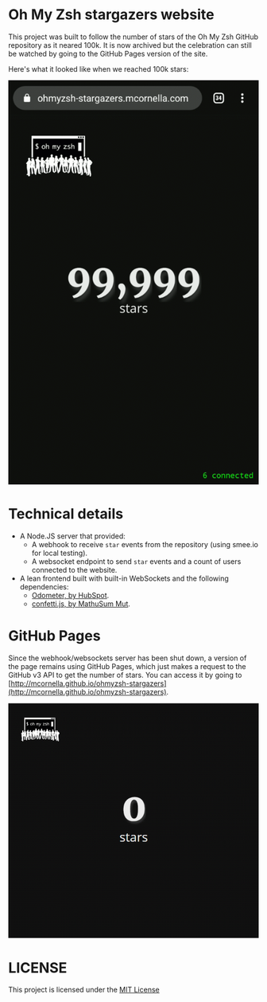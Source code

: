# Oh My Zsh stargazers website

This project was built to follow the number of stars of the Oh My Zsh GitHub repository as it neared 100k.
It is now archived but the celebration can still be watched by going to the GitHub Pages version of the site.

Here's what it looked like when we reached 100k stars:

![Recording of 100k stars reached](./images/websockets.gif)


# Technical details

- A Node.JS server that provided:
  - A webhook to receive `star` events from the repository (using smee.io for local testing).
  - A websocket endpoint to send `star` events and a count of users connected to the website.
- A lean frontend built with built-in WebSockets and the following dependencies:
  - [Odometer, by HubSpot](https://github.com/HubSpot/odometer).
  - [confetti.js, by MathuSum Mut](https://github.com/mathusummut/confetti.js/).


# GitHub Pages

Since the webhook/websockets server has been shut down, a version of the page remains using GitHub Pages,
which just makes a request to the GitHub v3 API to get the number of stars. You can access it by going to
[http://mcornella.github.io/ohmyzsh-stargazers](http://mcornella.github.io/ohmyzsh-stargazers).

![Recording of GitHub Pages version](./images/ghpages.gif)


# LICENSE

This project is licensed under the [MIT License](./LICENSE.txt)
